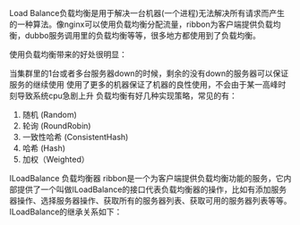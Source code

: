 Load Balance负载均衡是用于解决一台机器(一个进程)无法解决所有请求而产生的一种算法。像nginx可以使用负载均衡分配流量，ribbon为客户端提供负载均衡，dubbo服务调用里的负载均衡等等，很多地方都使用到了负载均衡。

使用负载均衡带来的好处很明显：

当集群里的1台或者多台服务器down的时候，剩余的没有down的服务器可以保证服务的继续使用
使用了更多的机器保证了机器的良性使用，不会由于某一高峰时刻导致系统cpu急剧上升
负载均衡有好几种实现策略，常见的有：

1. 随机 (Random)
2. 轮询 (RoundRobin)
3. 一致性哈希 (ConsistentHash)
4. 哈希 (Hash)
5. 加权（Weighted）

ILoadBalance 负载均衡器
ribbon是一个为客户端提供负载均衡功能的服务，它内部提供了一个叫做ILoadBalance的接口代表负载均衡器的操作，比如有添加服务器操作、选择服务器操作、获取所有的服务器列表、获取可用的服务器列表等等。ILoadBalance的继承关系如下：
